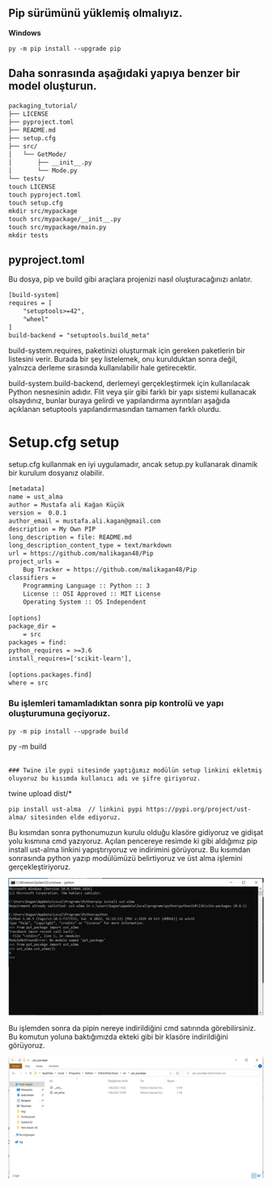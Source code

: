 ## Pip sürümünü yüklemiş olmalıyız.
**Windows**
```
py -m pip install --upgrade pip
```

## Daha sonrasında aşağıdaki yapıya benzer bir model oluşturun.
```
packaging_tutorial/
├── LICENSE
├── pyproject.toml
├── README.md
├── setup.cfg
├── src/
│   └── GetMode/
│       ├── __init__.py
│       └── Mode.py
└── tests/
touch LICENSE
touch pyproject.toml
touch setup.cfg
mkdir src/mypackage
touch src/mypackage/__init__.py
touch src/mypackage/main.py
mkdir tests
```

## pyproject.toml 

Bu dosya, pip ve build gibi araçlara projenizi nasıl oluşturacağınızı anlatır.

```
[build-system]
requires = [
    "setuptools>=42",
    "wheel"
]
build-backend = "setuptools.build_meta"
```
build-system.requires, paketinizi oluşturmak için gereken paketlerin bir listesini verir. Burada bir şey listelemek, onu kurulduktan sonra değil, yalnızca derleme sırasında kullanılabilir hale getirecektir.

build-system.build-backend, derlemeyi gerçekleştirmek için kullanılacak Python nesnesinin adıdır. Flit veya şiir gibi farklı bir yapı sistemi kullanacak olsaydınız, bunlar buraya gelirdi ve yapılandırma ayrıntıları aşağıda açıklanan setuptools yapılandırmasından tamamen farklı olurdu.

# Setup.cfg setup
setup.cfg kullanmak en iyi uygulamadır, ancak setup.py kullanarak dinamik bir kurulum dosyanız olabilir.

```
[metadata]
name = ust_alma
author = Mustafa ali Kağan Küçük
version =  0.0.1
author_email = mustafa.ali.kagan@gmail.com
description = My Own PIP
long_description = file: README.md
long_description_content_type = text/markdown
url = https://github.com/malikagan48/Pip
project_urls =
    Bug Tracker = https://github.com/malikagan48/Pip
classifiers =
    Programming Language :: Python :: 3
    License :: OSI Approved :: MIT License
    Operating System :: OS Independent

[options]
package_dir =
    = src
packages = find:
python_requires = >=3.6
install_requires=['scikit-learn'],

[options.packages.find]
where = src

```

### Bu işlemleri tamamladıktan sonra pip   kontrolü ve yapı oluşturumuna geçiyoruz.

```
py -m pip install --upgrade build
```
py -m build
```

### Twine ile pypi sitesinde yaptığımız modülün setup linkini ekletmiş oluyoruz bu kısımda kullanıcı adı ve şifre giriyoruz.
```
twine upload dist/*
```
pip install ust-alma  // linkini pypi https://pypi.org/project/ust-alma/ sitesinden elde ediyoruz. 
```
Bu kısımdan sonra pythonumuzun kurulu olduğu klasöre gidiyoruz ve gidişat yolu kısmına cmd yazıyoruz. Açılan pencereye resimde ki gibi aldığımız pip install ust-alma linkini yapıştırıyoruz ve indirimini görüyoruz. Bu kısımdan sonrasında python yazıp modülümüzü belirtiyoruz ve üst alma işlemini gerçekleştiriyoruz.

<img src="https://github.com/malikagan48/Pip/blob/main/PythonPipLibrary/images/Ads%C4%B1z.png?raw=true" width="auto">

Bu işlemden sonra da pipin nereye indirildiğini cmd satırında görebilirsiniz. Bu komutun yoluna baktığımızda ekteki gibi bir klasöre indirildiğini görüyoruz. 


<img src="https://github.com/malikagan48/Pip/blob/main/PythonPipLibrary/images/Ads%C4%B1z1.png?raw=true" width="auto">
